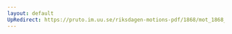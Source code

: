 ```yaml
---
layout: default
UpRedirect: https://pruto.im.uu.se/riksdagen-motions-pdf/1868/mot_1868__ak__319.pdf
---
```


